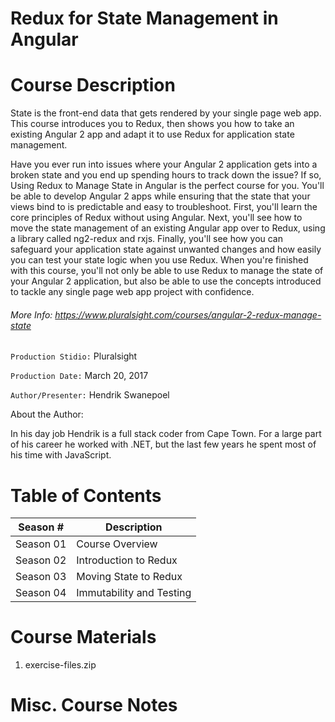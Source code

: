 # Redux for State Management in Angular

# Course Description

State is the front-end data that gets rendered by your single page web app. This course introduces you to Redux, then shows you how to take an existing Angular 2 app and adapt it to use Redux for application state management.

Have you ever run into issues where your Angular 2 application gets into a broken state and you end up spending hours to track down the issue? If so, Using Redux to Manage State in Angular is the perfect course for you. You'll be able to develop Angular 2 apps while ensuring that the state that your views bind to is predictable and easy to troubleshoot. First, you'll learn the core principles of Redux without using Angular. Next, you'll see how to move the state management of an existing Angular app over to Redux, using a library called ng2-redux and rxjs. Finally, you'll see how you can safeguard your application state against unwanted changes and how easily you can test your state logic when you use Redux. When you're finished with this course, you'll not only be able to use Redux to manage the state of your Angular 2 application, but also be able to use the concepts introduced to tackle any single page web app project with confidence.

###### More Info:  https://www.pluralsight.com/courses/angular-2-redux-manage-state

`Production Stidio:`  Pluralsight

`Production Date:`  March 20, 2017

`Author/Presenter:`  Hendrik Swanepoel

About the Author:

In his day job Hendrik is a full stack coder from Cape Town. For a large part of his career he worked with .NET, but the last few years he spent most of his time with JavaScript.

# Table of Contents

| Season # | Description |
| -------- | ----------- |
| Season 01 | Course Overview          |
| Season 02 | Introduction to Redux    |
| Season 03 | Moving State to Redux    |
| Season 04 | Immutability and Testing |

# Course Materials

1. exercise-files.zip  

# Misc. Course Notes
